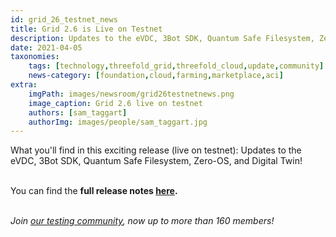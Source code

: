 ```yaml
---
id: grid_26_testnet_news
title: Grid 2.6 is Live on Testnet
description: Updates to the eVDC, 3Bot SDK, Quantum Safe Filesystem, Zero-OS, and Digital Twin!
date: 2021-04-05
taxonomies:
    tags: [technology,threefold_grid,threefold_cloud,update,community]
    news-category: [foundation,cloud,farming,marketplace,aci]
extra:
    imgPath: images/newsroom/grid26testnetnews.png
    image_caption: Grid 2.6 live on testnet
    authors: [sam_taggart]
    authorImg: images/people/sam_taggart.jpg
---
```


What you'll find in this exciting release (live on testnet): Updates to the eVDC, 3Bot SDK, Quantum Safe Filesystem, Zero-OS, and Digital Twin!
<br/>
<br/>

You can find the **full release notes [here](https://threefold.io/info/cloud#/cloud__release_notes_2_6_0).**
<br/>
<br/>

*Join [our testing community](https://bit.ly/tftesting), now up to more than 160 members!*